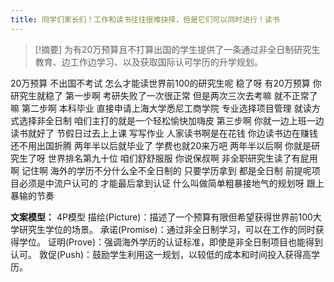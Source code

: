 ```yaml
---
title: 同学们家长们！工作和读书往往很难抉择，但是它们可以同时进行！读书 
---
```

 > [!摘要]
为有20万预算且不打算出国的学生提供了一条通过非全日制研究生教育、边工作边学习、以及获取国际认可学历的升学规划。

20万预算
不出国不考试
怎么才能读世界前100的研究生呢
稳了呀
有20万预算
你研究生就稳了
第一步啊
考研失败了一次很正常
但是两次三次去考嘛
就不正常了嘛
第二步啊
本科毕业
直接申请上海大学悉尼工商学院
专业选择项目管理
就读方式选择非全日制
咱们主打的就是一个轻松愉快加嗨皮
第三步啊
你就一边上班一边读书就好了
节假日过去上上课
写写作业
人家读书啊是在花钱
你边读书边在赚钱
还不用出国折腾
两年半以后就毕业了
学费也就20来万吧
两年半以后啊
你就是研究生了呀
世界排名第九十位
咱们舒舒服服
你说保叔啊
非全职研究生读了有屁用啊
记住啊
海外的学历不分什么全不全日制的
只要学历拿到
都是全日制
前提呢项目必须是中流户认可的
才能最后拿到认证
什么叫做简单粗暴接地气的规划呀
跟上暴输的节奏

**文案模型：**
4P模型
描绘(Picture)：描述了一个预算有限但希望获得世界前100大学研究生学位的场景。
承诺(Promise)：通过非全日制学习，可以在工作的同时获得学位。
证明(Prove)：强调海外学历的认证标准，即使是非全日制项目也能得到认可。
敦促(Push)：鼓励学生利用这一规划，以较低的成本和时间投入获得高学历。

